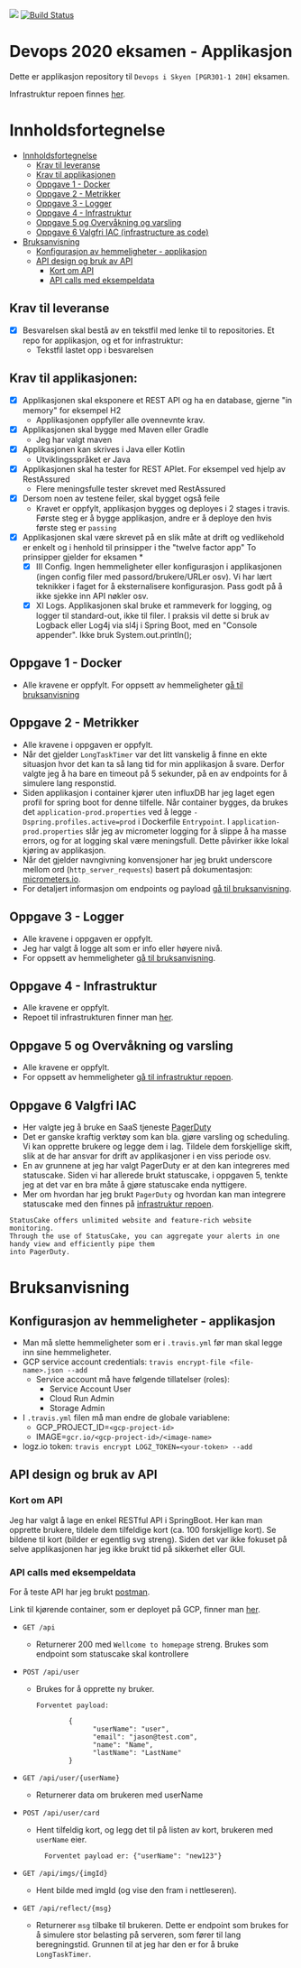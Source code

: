 <a href="https://www.statuscake.com" title="Website Uptime Monitoring"><img src="https://app.statuscake.com/button/index.php?Track=5743819&Days=1&Design=1" /></a>
[![Build Status](https://travis-ci.com/guberArmin/devops-exam.svg?token=m6BpjWymm3UWnZ6QxDwC&branch=main)](https://travis-ci.com/guberArmin/devops-exam)


# Devops 2020 eksamen - Applikasjon
Dette er applikasjon repository til `Devops i Skyen [PGR301-1 20H]` eksamen.

Infrastruktur repoen finnes [her](https://github.com/guberArmin/eksamen-infrastructure).

# Innholdsfortegnelse
- [Innholdsfortegnelse](#innholdsfortegnelse)
  * [Krav til leveranse](#krav-til-leveranse)
  * [Krav til applikasjonen](#krav-til-applikasjonen)
  * [Oppgave 1 - Docker](#oppgave-1---docker)
  * [Oppgave 2 - Metrikker](#oppgave-2---metrikker)
  * [Oppgave 3 - Logger](#oppgave-3---logger)
  * [Oppgave 4 - Infrastruktur](#oppgave-4---infrastruktur)
  * [Oppgave 5 og Overvåkning og varsling](#oppgave-5-og-overvåkning-og-varsling)
  * [Oppgave 6 Valgfri IAC (infrastructure as code)](#oppgave-6-valgfri-iac)
- [Bruksanvisning](#bruksanvisning)
  * [Konfigurasjon av hemmeligheter - applikasjon](#konfigurasjon-av-hemmeligheter---applikasjon)
  * [API design og bruk av API](#api-design-og-bruk-av-api)
    * [Kort om API](#kort-om-api)
    * [API calls med eksempeldata](#api-calls-med-eksempeldata)
    

## Krav til leveranse
- [x] Besvarelsen skal bestå av en tekstfil med lenke til to repositories. Et repo for applikasjon, og et for infrastruktur:
    - Tekstfil lastet opp i besvarelsen

## Krav til applikasjonen:
- [x] Applikasjonen skal eksponere et REST API og ha en database, gjerne "in memory" for eksempel H2
    - Applikasjonen oppfyller alle ovennevnte krav.
- [x] Applikasjonen skal bygge med Maven eller Gradle 
    - Jeg har valgt maven
- [x] Applikasjonen kan skrives i Java eller Kotlin
    - Utviklingsspråket er Java
- [x] Applikasjonen skal ha tester for REST APIet. For eksempel ved hjelp av RestAssured
    - Flere meningsfulle tester skrevet med RestAssured
- [x] Dersom noen av testene feiler, skal bygget også feile
    - Kravet er oppfylt, applikasjon bygges og deployes i 2 stages i travis. Første steg er å bygge applikasjon, andre er å 
    deploye den hvis første steg er `passing` 
- [x] Applikasjonen skal være skrevet på en slik måte at drift og vedlikehold er enkelt og i henhold til prinsipper i the "twelve factor app"
To prinsipper gjelder for eksamen *
     - [x] III Config. Ingen hemmeligheter eller konfigurasjon i applikasjonen (ingen config filer med passord/brukere/URLer osv). 
     Vi har lært teknikker i faget for å eksternalisere konfigurasjon. Pass godt på å ikke sjekke inn API nøkler osv.
     - [x] XI Logs. Applikasjonen skal bruke et rammeverk for logging, og logger til standard-out,
ikke til filer. I praksis vil dette si bruk av Logback eller Log4j via sl4j i Spring Boot, med en
"Console appender". Ikke bruk System.out.println();
## Oppgave 1 - Docker
 - Alle kravene er oppfylt.
 For oppsett av hemmeligheter [gå til bruksanvisning](#bruksanvisning)

## Oppgave 2 - Metrikker
- Alle kravene i oppgaven er oppfylt. 
- Når det gjelder `LongTaskTimer` var det litt vanskelig å finne en ekte situasjon hvor det kan ta så 
lang tid for min applikasjon å svare.
Derfor valgte jeg å ha bare en timeout på 5 sekunder, på en av endpoints for å 
simulere lang responstid.
- Siden applikasjon i container kjører uten influxDB har jeg laget egen profil for spring boot for 
denne tilfelle. Når container bygges, da brukes det `application-prod.properties` ved å legge 
`-Dspring.profiles.active=prod` i Dockerfile `Entrypoint`. I `application-prod.properties` slår jeg av 
micrometer logging for å slippe å ha masse errors, og for at logging skal være meningsfull. Dette påvirker ikke
lokal kjøring av applikasjon.
- Når det gjelder navngivning konvensjoner har jeg brukt underscore mellom ord  (`http_server_requests`) 
basert på dokumentasjon: [micrometers.io](https://micrometer.io/docs/concepts#_naming_meters).
- For detaljert informasjon om endpoints og payload [gå til bruksanvisning](#api-calls-med-eksempeldata).

## Oppgave 3 - Logger
 - Alle kravene i oppgaven er oppfylt. 
 - Jeg har valgt å logge alt som er info eller høyere nivå.
 - For oppsett av hemmeligheter [gå til bruksanvisning](#Bruksanvisning).

## Oppgave 4 - Infrastruktur
 - Alle kravene er oppfylt.
 - Repoet til infrastrukturen finner man [her](https://github.com/guberArmin/eksamen-infrastructure).

## Oppgave 5 og Overvåkning og varsling
 - Alle kravene er oppfylt.  
 - For oppsett av hemmeligheter [gå til infrastruktur repoen](https://github.com/guberArmin/eksamen-infrastructure#konfigurasjon-av-hemmeligheter---infrastruktur).

## Oppgave 6 Valgfri IAC
- Her valgte jeg å bruke en SaaS tjeneste [PagerDuty](https://www.pagerduty.com/)
- Det er ganske kraftig verktøy som kan bla. gjøre varsling og scheduling. Vi kan opprette brukere og legge dem
 i lag. Tildele dem forskjellige skift, slik at de har ansvar for drift av applikasjoner i en viss periode osv.
- En av grunnene at jeg har valgt PagerDuty er at den kan integreres med statuscake.
Siden vi har allerede brukt statuscake, i oppgaven 5, tenkte jeg at det var en bra måte å gjøre statuscake enda nyttigere.
- Mer om hvordan har jeg brukt  `PagerDuty` og hvordan
kan man integrere statuscake med den finnes på [infrastruktur repoen](https://github.com/guberArmin/eksamen-infrastructure#pagerduty).
 
 ```
StatusCake offers unlimited website and feature-rich website monitoring. 
Through the use of StatusCake, you can aggregate your alerts in one handy view and efficiently pipe them 
into PagerDuty.
```
# Bruksanvisning

## Konfigurasjon av hemmeligheter - applikasjon

- Man må slette hemmeligheter som er i `.travis.yml` før man skal legge inn sine hemmeligheter.
- GCP service account credentials: `travis encrypt-file <file-name>.json --add`
    - Service account må have følgende tillatelser (roles):
         - Service Account User
         - Cloud Run Admin
         - Storage Admin
- I `.travis.yml` filen må man endre de globale variablene:
    - GCP_PROJECT_ID=`<gcp-project-id>`
    - IMAGE=`gcr.io/<gcp-project-id>/<image-name>`
- logz.io token: `travis encrypt LOGZ_TOKEN=<your-token> --add`

## API design og bruk av API

### Kort om API
Jeg har valgt å lage en enkel RESTful API i SpringBoot. Her kan man opprette brukere, tildele dem
tilfeldige kort (ca. 100 forskjellige kort). Se bildene til kort (bilder er 
egentlig svg streng). Siden det var ikke fokuset på selve applikasjonen har jeg
ikke brukt tid på sikkerhet eller GUI.

### API calls med eksempeldata

For å teste API har jeg brukt [postman](https://www.postman.com/).

Link til kjørende container, som er deployet på GCP, finner man [her](https://container-runner-tdb5q4snla-uc.a.run.app/api).

- `GET /api`
    - Returnerer 200 med `Wellcome to homepage` streng. Brukes som endpoint som
    statuscake skal kontrollere
    
- `POST /api/user`
    - Brukes for å opprette ny bruker.
      
          Forventet payload:          
                    
                  {
                        "userName": "user",
                        "email": "jason@test.com",
                        "name": "Name",
                        "lastName": "LastName"
                  }
          
- `GET /api/user/{userName}`
    - Returnerer data om brukeren med userName

- `POST /api/user/card`
    - Hent tilfeldig kort, og legg det til på listen av kort, brukeren med 
     `userName` eier.
    
            Forventet payload er: {"userName": "new123"}


- `GET /api/imgs/{imgId}`
    - Hent bilde med imgId (og vise den fram i nettleseren).

- `GET /api/reflect/{msg}`
    - Returnerer `msg` tilbake til brukeren.
      Dette er endpoint som brukes for å simulere stor belasting på serveren,
      som fører til lang beregningstid. Grunnen til at jeg har den er for å
      bruke `LongTaskTimer`. 